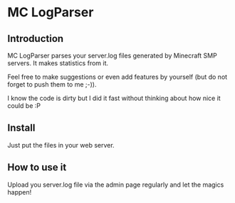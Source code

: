 MC LogParser
=============================

## Introduction
MC LogParser parses your server.log files generated by Minecraft SMP servers.
It makes statistics from it.

Feel free to make suggestions or even add features by yourself (but do not forget to push them to me ;-)).


I know the code is dirty but I did it fast without thinking about how nice it could be :P

## Install
Just put the files in your web server.

## How to use it
Upload you server.log file via the admin page regularly and let the magics happen!